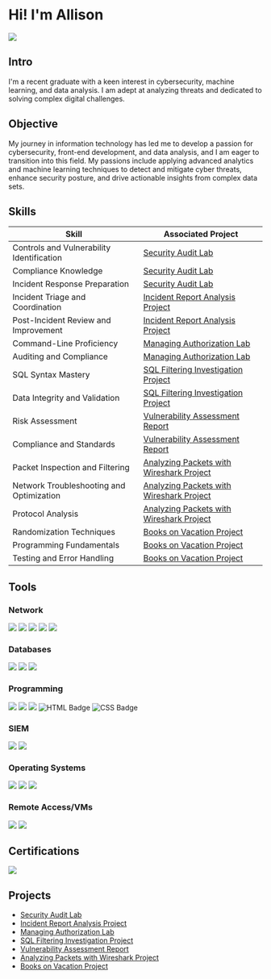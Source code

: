 # Hi! I'm Allison
<a href="https://www.linkedin.com/in/allisonefhumphrey/"><img src="https://img.shields.io/badge/-LinkedIn-0072b1?&style=for-the-badge&logo=linkedin&logoColor=white" /></a>
## Intro
I'm a recent graduate with a keen interest in cybersecurity, machine learning, and data analysis. I am adept at analyzing threats and dedicated to solving complex digital challenges. 

## Objective

My journey in information technology has led me to develop a passion for cybersecurity, front-end development, and data analysis, and I am eager to transition into this field. My passions include applying advanced analytics and machine learning techniques to detect and mitigate cyber threats, enhance security posture, and drive actionable insights from complex data sets.

## Skills

| Skill                                         | Associated Project         |
|-----------------------------------------------|----------------------------|
| Controls and Vulnerability Identification  | <a href="https://github.com/aehumphrey/Security-Audit-Lab">Security Audit Lab</a>|
| Compliance Knowledge  | <a href="https://github.com/aehumphrey/Security-Audit-Lab">Security Audit Lab</a>|
| Incident Response Preparation  | <a href="https://github.com/aehumphrey/Security-Audit-Lab">Security Audit Lab</a>|
| Incident Triage and Coordination | <a href="https://github.com/aehumphrey/Security-Report-Analysis-Project">Incident Report Analysis Project</a>|
| Post-Incident Review and Improvement  |<a href="https://github.com/aehumphrey/Security-Report-Analysis-Project">Incident Report Analysis Project</a>|
| Command-Line Proficiency  |<a href ="https://github.com/aehumphrey/File-Permissions-Linux-Lab">Managing Authorization Lab</a>|
| Auditing and Compliance  |<a href ="https://github.com/aehumphrey/File-Permissions-Linux-Lab">Managing Authorization Lab</a>|
| SQL Syntax Mastery  | <a href="https://github.com/aehumphrey/SQL-Filtering-Investigation-Project/">SQL Filtering Investigation Project</a>|
| Data Integrity and Validation  | <a href="https://github.com/aehumphrey/SQL-Filtering-Investigation-Project/">SQL Filtering Investigation Project</a>|
| Risk Assessment  |  <a href= "https://github.com/aehumphrey/Vulnerability-Assessment-Report">Vulnerability Assessment Report</a>|
| Compliance and Standards  | <a href= "https://github.com/aehumphrey/Vulnerability-Assessment-Report">Vulnerability Assessment Report</a>|
| Packet Inspection and Filtering  | <a href="https://github.com/aehumphrey/Analyzing-Packets-Wireshark">Analyzing Packets with Wireshark Project</a>|
| Network Troubleshooting and Optimization  | <a href="https://github.com/aehumphrey/Analyzing-Packets-Wireshark">Analyzing Packets with Wireshark Project</a>|
| Protocol Analysis  | <a href="https://github.com/aehumphrey/Analyzing-Packets-Wireshark">Analyzing Packets with Wireshark Project</a>|
| Randomization Techniques | <a href="https://github.com/aehumphrey/Python-Random-Book-Selection">Books on Vacation Project</a>|
| Programming Fundamentals | <a href="https://github.com/aehumphrey/Python-Random-Book-Selection">Books on Vacation Project</a>|
| Testing and Error Handling | <a href="https://github.com/aehumphrey/Python-Random-Book-Selection">Books on Vacation Project</a>|

## Tools

### Network
<div>
    <img src="https://img.shields.io/badge/-Suricata-EF3B2D?&style=for-the-badge&logo=Suricata&logoColor=white" />
    <img src="https://img.shields.io/badge/-tcpdump-1679A7?&style=for-the-badge&logo=tcpdump&logoColor=white" />
    <img src="https://img.shields.io/badge/-Wireshark-1679A7?&style=for-the-badge&logo=Wireshark&logoColor=white" />
    <img src="https://img.shields.io/badge/-VirusTotal-394496?style=for-the-badge&logo=virustotal&logoColor=white" />
    <img src="https://img.shields.io/badge/-Mimecast-005FF9?&style=for-the-badge&logio=Mimecast&logoColor=white" />

</div>

### Databases
<div>
    <img src="https://img.shields.io/badge/-MySQL-4479A1?style=for-the-badge&logo=MySQL&logoColor=white"</>
    <img src="https://img.shields.io/badge/-SQLite-003B57?style=for-the-badge&logo=SQLite&logoColor=white" />
    <img src="https://img.shields.io/badge/-PostgreSQL-336791?style=for-the-badge&logo=PostgreSQL&logoColor=white"</>

</div>

### Programming
<div>
    <img src="https://img.shields.io/badge/-Python-3776AB?&style=for-the-badge&logo=Python&logoColor=white" />
    <img src="https://img.shields.io/badge/-bash-4EAA25?style=for-the-badge&logo=gnu-bash&logoColor=white">
   <img src="https://img.shields.io/badge/-SQL-003B57?style=for-the-badge&logoColor=white">
    <img src="https://img.shields.io/badge/HTML-5E5E5E?style=for-the-badge&logo=html5&logoColor=E34F26" alt="HTML Badge">
    <img src="https://img.shields.io/badge/CSS-1572B6?style=for-the-badge&logo=css3&logoColor=white" alt="CSS Badge">
  
</div>

### SIEM
<div>
    <img src="https://img.shields.io/badge/-Google%20Chronicle-1679A7?&style=for-the-badge&logo=google-chronicle&logoColor=white" />
    <img src="https://img.shields.io/badge/-Splunk-000000?&style=for-the-badge&logo=Splunk&logoColor=white" />
</div>

### Operating Systems
<div>
    <img src = "https://img.shields.io/badge/-Debian-A81D33?style=for-the-badge&logo=Debian&logoColor=white"</>
   <img src="https://img.shields.io/badge/-Kali_Linux-557C94?style=for-the-badge&logo=KaliLinux&logoColor=white">
   <img src="https://img.shields.io/badge/-Ubuntu-E95420?style=for-the-badge&logo=ubuntu&logoColor=white">
   
</div>

### Remote Access/VMs
<div>
    <img src="https://img.shields.io/badge/-MariaDB-003545?&style=for-the-badge&logo=MariaDB&logoColor=white" />
   <img src="https://img.shields.io/badge/-myrtille-005FF9?&style=for-the-badge&logio=myrtille&logoColor=white" />
 
</div>

## Certifications
<div>
<a href="https://www.credly.com/badges/fa1c5e22-3e35-4c17-acf7-c6745190fe94/public_url"><img src="https://img.shields.io/badge/-Google%20Cybersecurity%20Professional%20Certificate-000080?&style=for-the-badge&logo=Google&logoColor=white" /></a>
    
</div>

## Projects
- <a href="https://github.com/aehumphrey/Security-Audit-Lab">Security Audit Lab</a>
- <a href="https://github.com/aehumphrey/Security-Report-Analysis-Project">Incident Report Analysis Project</a>
- <a href ="https://github.com/aehumphrey/File-Permissions-Linux-Lab">Managing Authorization Lab</a>
- <a href="https://github.com/aehumphrey/SQL-Filtering-Investigation-Project/">SQL Filtering Investigation Project</a>
- <a href= "https://github.com/aehumphrey/Vulnerability-Assessment-Report">Vulnerability Assessment Report</a>
- <a href="https://github.com/aehumphrey/Analyzing-Packets-Wireshark">Analyzing Packets with Wireshark Project</a>
- <a href="https://github.com/aehumphrey/Python-Random-Book-Selection">Books on Vacation Project</a>

